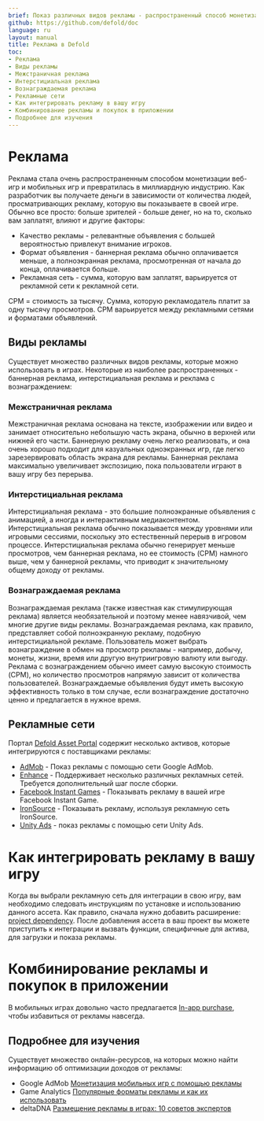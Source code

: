 ```yaml
---
brief: Показ различных видов рекламы - распространенный способ монетизации мобильных и веб игр. В этом руководстве показано несколько способов монетизации игры с помощью рекламы.
github: https://github.com/defold/doc
language: ru
layout: manual
title: Реклама в Defold
toc:
- Реклама
- Виды рекламы
- Межстраничная реклама
- Интерстициальная реклама
- Вознаграждаемая реклама
- Рекламные сети
- Как интегрировать рекламу в вашу игру
- Комбинирование рекламы и покупок в приложении
- Подробнее для изучения
---
```


# Реклама

Реклама стала очень распространенным способом монетизации веб-игр и мобильных игр и превратилась в миллиардную индустрию. Как разработчик вы получаете деньги в зависимости от количества людей, просматривающих рекламу, которую вы показываете в своей игре. Обычно все просто: больше зрителей - больше денег, но на то, сколько вам заплатят, влияют и другие факторы:

* Качество рекламы - релевантные объявления с большей вероятностью привлекут внимание игроков.
* Формат объявления - баннерная реклама обычно оплачивается меньше, а полноэкранная реклама, просмотренная от начала до конца, оплачивается больше.
* Рекламная сеть - сумма, которую вам заплатят, варьируется от рекламной сети к рекламной сети.

<div class='sidenote' markdown='1'>
CPM = стоимость за тысячу. Сумма, которую рекламодатель платит за одну тысячу просмотров. CPM варьируется между рекламными сетями и форматами объявлений.
</div>

## Виды рекламы

Существует множество различных видов рекламы, которые можно использовать в играх. Некоторые из наиболее распространенных - баннерная реклама, интерстициальная реклама и реклама с вознаграждением:

### Межстраничная реклама

Межстраничная реклама основана на тексте, изображении или видео и занимает относительно небольшую часть экрана, обычно в верхней или нижней его части. Баннерную рекламу очень легко реализовать, и она очень хорошо подходит для казуальных одноэкранных игр, где легко зарезервировать область экрана для рекламы. Баннерная реклама максимально увеличивает экспозицию, пока пользователи играют в вашу игру без перерыва.

### Интерстициальная реклама

Интерстициальная реклама - это большие полноэкранные объявления с анимацией, а иногда и интерактивным медиаконтентом. Интерстициальная реклама обычно показывается между уровнями или игровыми сессиями, поскольку это естественный перерыв в игровом процессе. Интерстициальная реклама обычно генерирует меньше просмотров, чем баннерная реклама, но ее стоимость (CPM) намного выше, чем у баннерной рекламы, что приводит к значительному общему доходу от рекламы.

### Вознаграждаемая реклама

Вознаграждаемая реклама (также известная как стимулирующая реклама) является необязательной и поэтому менее навязчивой, чем многие другие виды рекламы. Вознаграждаемая реклама, как правило, представляет собой полноэкранную рекламу, подобную интерстициальной рекламе. Пользователь может выбрать вознаграждение в обмен на просмотр рекламы - например, добычу, монеты, жизни, время или другую внутриигровую валюту или выгоду. Реклама с вознаграждением обычно имеет самую высокую стоимость (CPM), но количество просмотров напрямую зависит от количества пользователей. Вознаграждаемые объявления будут иметь высокую эффективность только в том случае, если вознаграждение достаточно ценно и предлагается в нужное время.


## Рекламные сети

Портал [Defold Asset Portal](/tags/stars/ads/) содержит несколько активов, которые интегрируются с поставщиками рекламы:

* [AdMob](https://defold.com/assets/admob-defold/) - Показ рекламы с помощью сети Google AdMob.
* [Enhance](https://defold.com/assets/enhance/) - Поддерживает несколько различных рекламных сетей. Требуется дополнительный шаг после сборки.
* [Facebook Instant Games](https://defold.com/assets/facebookinstantgames/) - Показывать рекламу в вашей игре Facebook Instant Game.
* [IronSource](https://defold.com/assets/ironsource/) - Показывать рекламу, используя рекламную сеть IronSource.
* [Unity Ads](https://defold.com/assets/defvideoads/) - показ рекламы с помощью сети Unity Ads.


# Как интегрировать рекламу в вашу игру

Когда вы выбрали рекламную сеть для интеграции в свою игру, вам необходимо следовать инструкциям по установке и использованию данного ассета. Как правило, сначала нужно добавить расширение: [project dependency](/manuals/libraries/#setting-up-library-dependencies). После добавления ассета в ваш проект вы можете приступить к интеграции и вызвать функции, специфичные для актива, для загрузки и показа рекламы.


# Комбинирование рекламы и покупок в приложении

В мобильных играх довольно часто предлагается [In-app purchase](/manuals/iap), чтобы избавиться от рекламы навсегда.


## Подробнее для изучения

Существует множество онлайн-ресурсов, на которых можно найти информацию об оптимизации доходов от рекламы:

* Google AdMob [Монетизация мобильных игр с помощью рекламы](https://admob.google.com/home/resources/monetize-mobile-game-with-ads/)
* Game Analytics [Популярные форматы рекламы и как их использовать](https://gameanalytics.com/blog/popular-mobile-game-ad-formats.html)
* deltaDNA [Размещение рекламы в играх: 10 советов экспертов](https://deltadna.com/blog/ad-serving-in-games-10-tips/)